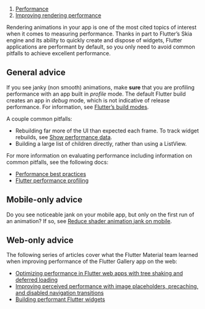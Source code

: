 1.  [Performance](https://docs.flutter.dev/perf)
2.  [Improving rendering performance](https://docs.flutter.dev/perf/rendering-performance)

Rendering animations in your app is one of the most cited topics of interest when it comes to measuring performance. Thanks in part to Flutter’s Skia engine and its ability to quickly create and dispose of widgets, Flutter applications are performant by default, so you only need to avoid common pitfalls to achieve excellent performance.

## General advice

If you see janky (non smooth) animations, make **sure** that you are profiling performance with an app built in _profile_ mode. The default Flutter build creates an app in _debug_ mode, which is not indicative of release performance. For information, see [Flutter’s build modes](https://docs.flutter.dev/testing/build-modes).

A couple common pitfalls:

-   Rebuilding far more of the UI than expected each frame. To track widget rebuilds, see [Show performance data](https://docs.flutter.dev/tools/android-studio#show-performance-data).
-   Building a large list of children directly, rather than using a ListView.

For more information on evaluating performance including information on common pitfalls, see the following docs:

-   [Performance best practices](https://docs.flutter.dev/perf/best-practices)
-   [Flutter performance profiling](https://docs.flutter.dev/perf/ui-performance)

## Mobile-only advice

Do you see noticeable jank on your mobile app, but only on the first run of an animation? If so, see [Reduce shader animation jank on mobile](https://docs.flutter.dev/perf/shader).

## Web-only advice

The following series of articles cover what the Flutter Material team learned when improving performance of the Flutter Gallery app on the web:

-   [Optimizing performance in Flutter web apps with tree shaking and deferred loading](https://medium.com/flutter/optimizing-performance-in-flutter-web-apps-with-tree-shaking-and-deferred-loading-535fbe3cd674)
-   [Improving perceived performance with image placeholders, precaching, and disabled navigation transitions](https://medium.com/flutter/improving-perceived-performance-with-image-placeholders-precaching-and-disabled-navigation-6b3601087a2b)
-   [Building performant Flutter widgets](https://medium.com/flutter/building-performant-flutter-widgets-3b2558aa08fa)